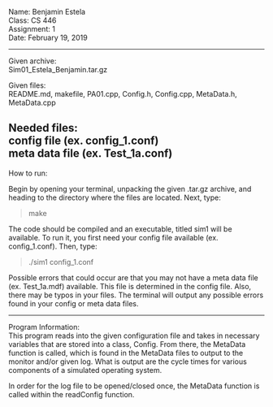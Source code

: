Name: Benjamin Estela  
Class: CS 446  
Assignment: 1  
Date: February 19, 2019  

---  

Given archive:  
Sim01_Estela_Benjamin.tar.gz  

Given files:  
README.md, makefile, PA01.cpp, Config.h, 
Config.cpp, MetaData.h, MetaData.cpp  

Needed files:  
config file (ex. config_1.conf)  
meta data file (ex. Test_1a.conf)  
---  

How to run:  

Begin by opening your terminal, unpacking the given .tar.gz archive, 
and heading to the directory where the files are located. 
Next, type:   

>make  

The code should be compiled and an executable, titled sim1 will be available. 
To run it, you first need your config file available (ex. config_1.conf).
Then, type:

>./sim1 config_1.conf

Possible errors that could occur are that you may not have a meta data 
file (ex. Test_1a.mdf) available. This file is determined in the config file.
Also, there may be typos in your files. The terminal will output any possible
errors found in your config or meta data files.

---  

Program Information:  
This program reads into the given configuration file and takes in necessary 
variables that are stored into a class, Config. From there, the MetaData 
function is called, which is found in the MetaData files to output to the
monitor and/or given log. What is output are the cycle times for various
components of a simulated operating system.  

In order for the log file to be opened/closed once, the MetaData function 
is called within the readConfig function.